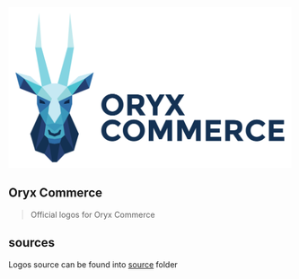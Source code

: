 <img src="/logo.png?raw=true">

## Oryx Commerce

> Official logos for Oryx Commerce

## sources

Logos source can be found into [source](source) folder
